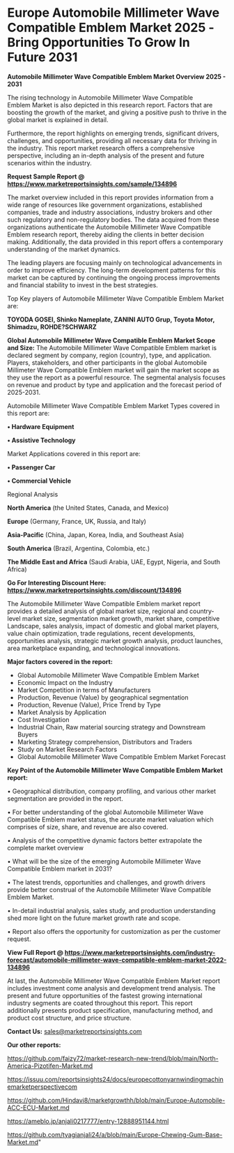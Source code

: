 # Europe Automobile Millimeter Wave Compatible Emblem Market 2025 -Bring Opportunities To Grow In Future 2031

<Strong> Automobile Millimeter Wave Compatible Emblem Market Overview 2025 - 2031</strong>

The rising technology in Automobile Millimeter Wave Compatible Emblem Market is also depicted in this research report. Factors that are boosting the growth of the market, and giving a positive push to thrive in the global market is explained in detail.

Furthermore, the report highlights on emerging trends, significant drivers, challenges, and opportunities, providing all necessary data for thriving in the industry. This report market research offers a comprehensive perspective, including an in-depth analysis of the present and future scenarios within the industry.

<strong>Request Sample Report @ <a href=https://www.marketreportsinsights.com/sample/134896>https://www.marketreportsinsights.com/sample/134896</a></strong>

The market overview included in this report provides information from a wide range of resources like government organizations, established companies, trade and industry associations, industry brokers and other such regulatory and non-regulatory bodies. The data acquired from these organizations authenticate the Automobile Millimeter Wave Compatible Emblem research report, thereby aiding the clients in better decision making. Additionally, the data provided in this report offers a contemporary understanding of the market dynamics.

The leading players are focusing mainly on technological advancements in order to improve efficiency. The long-term development patterns for this market can be captured by continuing the ongoing process improvements and financial stability to invest in the best strategies.

Top Key players of Automobile Millimeter Wave Compatible Emblem Market are:

<strong>TOYODA GOSEI, Shinko Nameplate, ZANINI AUTO Grup, Toyota Motor, Shimadzu, ROHDE?SCHWARZ</strong>

<strong><b>Global Automobile Millimeter Wave Compatible Emblem Market Scope and Size:</b></strong>
The Automobile Millimeter Wave Compatible Emblem market is declared segment by company, region (country), type, and application. Players, stakeholders, and other participants in the global Automobile Millimeter Wave Compatible Emblem market will gain the market scope as they use the report as a powerful resource. The segmental analysis focuses on revenue and product by type and application and the forecast period of 2025-2031.

Automobile Millimeter Wave Compatible Emblem Market Types covered in this report are:

<strong>• Hardware Equipment

• Assistive Technology</strong>

Market Applications covered in this report are:

<strong>• Passenger Car

• Commercial Vehicle</strong> 

Regional Analysis

<strong>North America</strong> (the United States, Canada, and Mexico)

<strong>Europe</strong> (Germany, France, UK, Russia, and Italy)

<strong>Asia-Pacific</strong> (China, Japan, Korea, India, and Southeast Asia)

<strong>South America</strong> (Brazil, Argentina, Colombia, etc.)

<strong>The Middle East and Africa</strong> (Saudi Arabia, UAE, Egypt, Nigeria, and South Africa)

<strong>Go For Interesting Discount Here: <a href=https://www.marketreportsinsights.com/discount/134896>https://www.marketreportsinsights.com/discount/134896</a></strong>

The Automobile Millimeter Wave Compatible Emblem market report provides a detailed analysis of global market size, regional and country-level market size, segmentation market growth, market share, competitive Landscape, sales analysis, impact of domestic and global market players, value chain optimization, trade regulations, recent developments, opportunities analysis, strategic market growth analysis, product launches, area marketplace expanding, and technological innovations.

<strong><b>Major factors covered in the report:</b></strong>
<ul>
  <li>Global Automobile Millimeter Wave Compatible Emblem Market </li>
  <li>Economic Impact on the Industry</li>
  <li>Market Competition in terms of Manufacturers</li>
  <li>Production, Revenue (Value) by geographical segmentation</li>
  <li>Production, Revenue (Value), Price Trend by Type</li>
  <li>Market Analysis by Application</li>
  <li>Cost Investigation</li>
  <li>Industrial Chain, Raw material sourcing strategy and Downstream Buyers</li>
  <li>Marketing Strategy comprehension, Distributors and Traders</li>
  <li>Study on Market Research Factors</li>
  <li>Global Automobile Millimeter Wave Compatible Emblem Market Forecast</li>
</ul>

<strong><b>Key Point of the Automobile Millimeter Wave Compatible Emblem Market report:</b></strong>

• Geographical distribution, company profiling, and various other market segmentation are provided in the report.

• For better understanding of the global Automobile Millimeter Wave Compatible Emblem market status, the accurate market valuation which comprises of size, share, and revenue are also covered.

• Analysis of the competitive dynamic factors better extrapolate the complete market overview

• What will be the size of the emerging Automobile Millimeter Wave Compatible Emblem market in 2031?

• The latest trends, opportunities and challenges, and growth drivers provide better construal of the Automobile Millimeter Wave Compatible Emblem Market.

• In-detail industrial analysis, sales study, and production understanding shed more light on the future market growth rate and scope.

• Report also offers the opportunity for customization as per the customer request.

<strong><b>View Full Report @ <a href=https://www.marketreportsinsights.com/industry-forecast/automobile-millimeter-wave-compatible-emblem-market-2022-134896>https://www.marketreportsinsights.com/industry-forecast/automobile-millimeter-wave-compatible-emblem-market-2022-134896</a></b></strong>


At last, the Automobile Millimeter Wave Compatible Emblem Market report includes investment come analysis and development trend analysis. The present and future opportunities of the fastest growing international industry segments are coated throughout this report. This report additionally presents product specification, manufacturing method, and product cost structure, and price structure.

<strong>Contact Us:</strong>
sales@marketreportsinsights.com

<strong>Our other reports:</strong>

<a href=https://github.com/faizy72/market-research-new-trend/blob/main/North-America-Pizotifen-Market.md>https://github.com/faizy72/market-research-new-trend/blob/main/North-America-Pizotifen-Market.md</a>

<a href=https://issuu.com/reportsinsights24/docs/europecottonyarnwindingmachinemarketperspectivecom>https://issuu.com/reportsinsights24/docs/europecottonyarnwindingmachinemarketperspectivecom</a>

<a href=https://github.com/Hindavi8/marketgrowthh/blob/main/Europe-Automobile-ACC-ECU-Market.md>https://github.com/Hindavi8/marketgrowthh/blob/main/Europe-Automobile-ACC-ECU-Market.md</a>

<a href=https://ameblo.jp/anjali0217777/entry-12888951144.html>https://ameblo.jp/anjali0217777/entry-12888951144.html</a>

<a href=https://github.com/tyagianjali24/a/blob/main/Europe-Chewing-Gum-Base-Market.md>https://github.com/tyagianjali24/a/blob/main/Europe-Chewing-Gum-Base-Market.md</a>"
